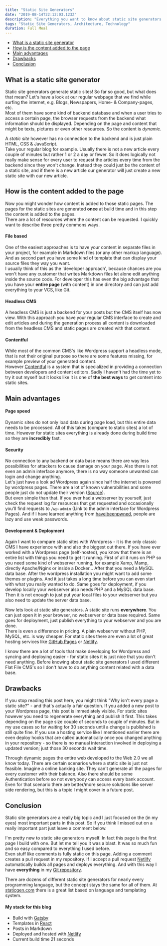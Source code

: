 ```yaml
---
title: "Static Site Generators"
date: "2019-08-14T22:12:03.123Z"
description: "Everything you want to know about static site generators. What are they? How do they work? What does static mean?"
tags: "Static Site Generators, Architecture, Technology"
duration: Full Meal
---
```


- [What is a static site generator](#what-is-a-static-site-generator)
- [How is the content added to the page](#how-is-the-content-added-to-the-page)
- [Main advantages](#main-advantages)
- [Drawbacks](#drawbacks)
- [Conclusion](#conclusion)

## What is a static site generator
Static site generators generate static sites! So far so good, but what does that mean? Let's have a look at our regular
webpage that we find while surfing the internet, e.g. Blogs, Newspapers, Home- & Company-pages, etc.  
Most of them have some kind of backend database and when a user tries to access a certain page, the browser requests from
the backend what information should be displayed. Depending on the page and content that might be texts, pictures or even
other resources. So the content is *dynamic*.

A *static site* however has no connection to the backend and is just plain HTML, CSS & JavaScript.  
Take your regular blog for example. Usually there is not a new article every couple of minutes but rather 1 or 2 a day or
fewer. So it does logically not really make sense for every user to request the articles every time from the backend since
they won't change. Instead they could just be the content of a static site, and if there is a new article our generator
will just create a new static site with our new article.

## How is the content added to the page
Now you might wonder how content is added to those static pages. The pages for the static sites are generated **once** 
at build time and in this step the content is added to the pages.  
There are a lot of resources where the content can be requested. I quickly want to describe three pretty commons ways.

#### File based
One of the easiest approaches is to have your content in separate files in your project, for example in Markdown files 
(or any other markup language). And as second part you have some kind of template that can display your source files
they way you want.  
I usually think of this as the 'developer approach', because chances are you won't have any customer that writes Markdown
files let alone edit anything inside the source code. For developer this has even the big advantage that you have your
**entire page** (with content) in one directory and can just add everything to your VCS, like Git.

#### Headless CMS
A headless CMS is just a backend for your posts but the CMS itself has now view. With this approach you have your regular
CMS interface to create and edit articles and during the generation process all content is downloaded from the headless CMS
and static pages are created with that content.

#### Contentful
While most of the common CMS's like Wordpress support a headless mode, that is not their original purpose so there are
some features missing, for example preview of your generated content.  
However [Contentful](https://www.contentful.com/) is a system that is specialized in providing a connection between developers
and content editors. Sadly I haven't had the time yet to try it out myself but it looks like it is one of **the best ways**
to get content into static sites.


## Main advantages

#### Page speed
Dynamic sites do not only load data during page load, but this entire data needs to be processed. All of this takes
(compare to static sites) a lot of time. However for static sites everything is already done during build time so they 
are **incredibly** fast.

#### Security
No connection to any backend or data base means there are way less possibilities for attackers to cause damage on your 
page. Also there is not even an admin interface anymore, there is no way someone unwanted can login and change anything.  
Let's just have a look ad Wordpress again since half the internet is powered by wordpress pages. There are a lot of known
vulnerabilities and some people just do not update their version 
([Source](https://www.wpwhitesecurity.com/statistics-70-percent-wordpress-installations-vulnerable/)).  
But even simple than that. If you ever had a webserver by yourself, just check the request log for resources that 
get requested and occasionally you'll find requests to ``/wp-admin`` (Link to the admin interface for Wordpress Pages). 
And if I have learned anything from [haveibeenpwned](https://haveibeenpwned.com/Passwords),
people are lazy and use weak passwords.

#### Development & Deployment
Again I want to compare static sites with Wordpress - it is the only classic CMS I have experience with and also the biggest
out there. If you have ever worked with a Wordpress page (self-hosted), you know that there is an entire list with things
you need to get it running. First of all it runs on PHP so you need some kind of webserver running, for example Xamp, Mamp,
directly Apache/Nginx or inside a Docker... After that you need a MySQL data base. After the wordpress installation you
might want to add some themes or plugins. And it just takes a long time before you can even start with what you really wanted
to do. Same goes for deployment, if you develop locally your webserver also needs PHP and a MySQL data base. Then it is not
enough to just put your local files to your webserver but you also need to update the server data base.

Now lets look at static site generators. A static site runs **everywhere**. You can just open it in your browser, no webserver
or data base required. Same goes for deployment, just publish everything to your webserver and you are done.  
There is even a difference in pricing. A plain webserver without PHP, MySQL, etc. is way cheaper. For static sites there
are even a lot of great hosting services like [GitHub Pages]() or [Netlify](htts://netlify.com).

I know there are a lot of tools that make developing for Wordpress and syncing and deploying easier - for static sites it
is just nice that you don't need anything. Before knowing about static site generators I used different Flat File CMS's 
so I don't have to do anything content related with a data base.

## Drawbacks
If you stop reading this post here, you might think "Why isn't every page a static site?" - and that's actually a fair 
question. If you added a new post to your Wordpress page, this post is immediately visible. For static sites however you
need to regenerate everything and publish it first. This takes depending on the page size couple of seconds to couple of 
minutes. But in my use cases so far waiting for 30 seconds until a change is published is still quite fine. If you use a 
hosting service like I mentioned earlier there are even deploy hooks that are called automatically once you changed anything
in your repository - so there is no manual interaction involved in deploying a updated version; just those 30 seconds
wait time.

Through dynamic pages the entire web developed to the Web 2.0 we all know today. There are certain scenarios where a 
static site is just not feasible. Imagine a online banking site. They can't generate all the pages for every customer with
their balance. Also there should be some Authentication before so not everybody can access every bank account.  
Even for that scenario there are better/more secure solutions like server side rendering, but this is a topic I might cover 
in a future post.

## Conclusion
Static site generators are a really big topic and I just focused on the (in my eyes) most important parts in this post.
So if you think I missed out on a really important part just leave a comment below.

I'm pretty new to static site generators myself. In fact this page is the first page I build with one. But let me tell you 
it was a blast. It was so much fun and so easy compared to everything I used before.  
Even stuff like comments is fully static on this page. Adding a comment creates a pull request in my repository. If I accept 
a pull request [Netlify](htts://netlify.com) automatically builds all pages and deploys everything. And with this way I 
have **everything** in my [Git repository](https://github.com/ngehlert/developapa).

There are dozens of different static site generators for nearly every programming language, but the concept stays the same 
for all of them. At [staticgen.com](https://www.staticgen.com/) there is a great list based on language and templating 
system.

#### My stack for this blog
* Build with [Gatsby](https://www.gatsbyjs.org)
* Templates in [React](http://reactjs.org)
* Posts in Markdown
* Deployed and hosted with [Netlify](htts://netlify.com)
* Current build time 21 seconds

